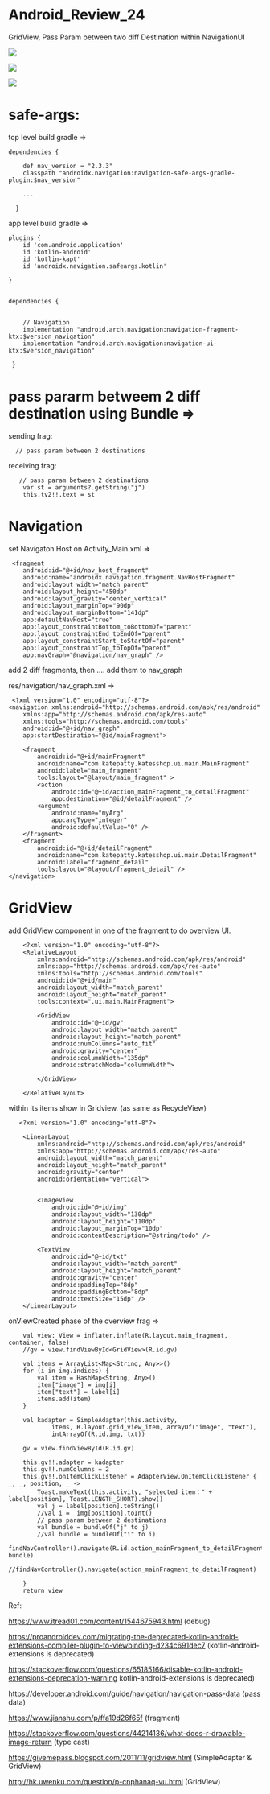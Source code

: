 # Android_Review_24
GridView, Pass Param between two diff Destination within NavigationUI

![](https://raw.githubusercontent.com/QueenieCplusplus/Android_Review_24/main/output1.png)

![](https://raw.githubusercontent.com/QueenieCplusplus/Android_Review_24/main/output2.png)

![](https://raw.githubusercontent.com/QueenieCplusplus/Android_Review_24/main/output3.png)

# safe-args:

top level build gradle =>


    dependencies {

        def nav_version = "2.3.3"
        classpath "androidx.navigation:navigation-safe-args-gradle-plugin:$nav_version"
        
        ...
        
      }
      
app level build gradle =>


    plugins {
        id 'com.android.application'
        id 'kotlin-android'
        id 'kotlin-kapt'
        id 'androidx.navigation.safeargs.kotlin'

    }


    dependencies {


        // Navigation
        implementation "android.arch.navigation:navigation-fragment-ktx:$version_navigation"
        implementation "android.arch.navigation:navigation-ui-ktx:$version_navigation"

     }
     
     
 # pass pararm betweem 2 diff destination using Bundle =>
 
 
 sending frag:
 
      // pass param between 2 destinations
 
 
 receiving frag:
 
       // pass param between 2 destinations
        var st = arguments?.getString("j")
        this.tv2!!.text = st

     
     
# Navigation


set Navigaton Host on Activity_Main.xml =>

     <fragment
        android:id="@+id/nav_host_fragment"
        android:name="androidx.navigation.fragment.NavHostFragment"
        android:layout_width="match_parent"
        android:layout_height="450dp"
        android:layout_gravity="center_vertical"
        android:layout_marginTop="90dp"
        android:layout_marginBottom="141dp"
        app:defaultNavHost="true"
        app:layout_constraintBottom_toBottomOf="parent"
        app:layout_constraintEnd_toEndOf="parent"
        app:layout_constraintStart_toStartOf="parent"
        app:layout_constraintTop_toTopOf="parent"
        app:navGraph="@navigation/nav_graph" />
        
        
 add 2 diff fragments, then .... add them to nav_graph

 res/navigation/nav_graph.xml =>
 
     <?xml version="1.0" encoding="utf-8"?>
    <navigation xmlns:android="http://schemas.android.com/apk/res/android"
        xmlns:app="http://schemas.android.com/apk/res-auto"
        xmlns:tools="http://schemas.android.com/tools"
        android:id="@+id/nav_graph"
        app:startDestination="@id/mainFragment">

        <fragment
            android:id="@+id/mainFragment"
            android:name="com.katepatty.katesshop.ui.main.MainFragment"
            android:label="main_fragment"
            tools:layout="@layout/main_fragment" >
            <action
                android:id="@+id/action_mainFragment_to_detailFragment"
                app:destination="@id/detailFragment" />
            <argument
                android:name="myArg"
                app:argType="integer"
                android:defaultValue="0" />
        </fragment>
        <fragment
            android:id="@+id/detailFragment"
            android:name="com.katepatty.katesshop.ui.main.DetailFragment"
            android:label="fragment_detail"
            tools:layout="@layout/fragment_detail" />
    </navigation>

# GridView

   add GridView component in one of the fragment to do overview UI.

        <?xml version="1.0" encoding="utf-8"?>
        <RelativeLayout
            xmlns:android="http://schemas.android.com/apk/res/android"
            xmlns:app="http://schemas.android.com/apk/res-auto"
            xmlns:tools="http://schemas.android.com/tools"
            android:id="@+id/main"
            android:layout_width="match_parent"
            android:layout_height="match_parent"
            tools:context=".ui.main.MainFragment">

            <GridView
                android:id="@+id/gv"
                android:layout_width="match_parent"
                android:layout_height="match_parent"
                android:numColumns="auto_fit"
                android:gravity="center"
                android:columnWidth="135dp"
                android:stretchMode="columnWidth">

            </GridView>

        </RelativeLayout>
        
   within its items show in Gridview. (as same as RecycleView)
   
       <?xml version="1.0" encoding="utf-8"?>

        <LinearLayout
            xmlns:android="http://schemas.android.com/apk/res/android"
            xmlns:app="http://schemas.android.com/apk/res-auto"
            android:layout_width="match_parent"
            android:layout_height="match_parent"
            android:gravity="center"
            android:orientation="vertical">


            <ImageView
                android:id="@+id/img"
                android:layout_width="130dp"
                android:layout_height="110dp"
                android:layout_marginTop="10dp"
                android:contentDescription="@string/todo" />

            <TextView
                android:id="@+id/txt"
                android:layout_width="match_parent"
                android:layout_height="match_parent"
                android:gravity="center"
                android:paddingTop="8dp"
                android:paddingBottom="8dp"
                android:textSize="15dp" />
        </LinearLayout>
   
   onViewCreated phase of the overview frag =>
   
   
        val view: View = inflater.inflate(R.layout.main_fragment, container, false)
        //gv = view.findViewById<GridView>(R.id.gv)
        
        val items = ArrayList<Map<String, Any>>()
        for (i in img.indices) {
            val item = HashMap<String, Any>()
            item["image"] = img[i]
            item["text"] = label[i]
            items.add(item)
        }
        
        val kadapter = SimpleAdapter(this.activity,
                items, R.layout.grid_view_item, arrayOf("image", "text"),
                intArrayOf(R.id.img, txt))

        gv = view.findViewById(R.id.gv)

        this.gv!!.adapter = kadapter
        this.gv!!.numColumns = 2
        this.gv!!.onItemClickListener = AdapterView.OnItemClickListener { _, _, position, _ ->
            Toast.makeText(this.activity, "selected item：" + label[position], Toast.LENGTH_SHORT).show()
            val j = label[position].toString()
            //val i =  img[position].toInt()
            // pass param between 2 destinations
            val bundle = bundleOf("j" to j)
            //val bundle = bundleOf("i" to i)
            findNavController().navigate(R.id.action_mainFragment_to_detailFragment, bundle)
            //findNavController().navigate(action_mainFragment_to_detailFragment)

        }
        return view


Ref:

https://www.itread01.com/content/1544675943.html (debug)

https://proandroiddev.com/migrating-the-deprecated-kotlin-android-extensions-compiler-plugin-to-viewbinding-d234c691dec7 (kotlin-android-extensions is deprecated)

https://stackoverflow.com/questions/65185166/disable-kotlin-android-extensions-deprecation-warning kotlin-android-extensions is deprecated)

https://developer.android.com/guide/navigation/navigation-pass-data (pass data)

https://www.jianshu.com/p/ffa19d26f65f (fragment)

https://stackoverflow.com/questions/44214136/what-does-r-drawable-image-return (type cast)

https://givemepass.blogspot.com/2011/11/gridview.html (SimpleAdapter & GridView)

http://hk.uwenku.com/question/p-cnphanaq-vu.html (GridView)

